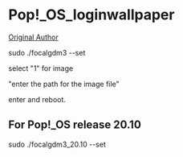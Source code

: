 # Pop!_OS_loginwallpaper

[Original Author](https://github.com/PRATAP-KUMAR/focalgdm3#readme)

sudo ./focalgdm3 --set

select "1" for image

"enter the path for the image file"

enter and reboot.

## For Pop!_OS release 20.10

sudo ./focalgdm3_20.10 --set

